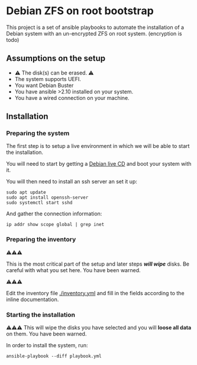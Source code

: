 # Debian ZFS on root bootstrap

This project is a set of ansible playbooks to automate the installation of a
Debian system with an un-encrypted ZFS on root system. (encryption is todo)


## Assumptions on the setup

- ⚠️ The disk(s) can be erased. ⚠️
- The system supports UEFI.
- You want Debian Buster
- You have ansible >2.10 installed on your system.
- You have a wired connection on your machine.


## Installation

### Preparing the system

The first step is to setup a live environment in which we will be able to start
the installation.

You will need to start by getting a
[Debian live CD](https://cdimage.debian.org/cdimage/weekly-live-builds/amd64/iso-hybrid/)
and boot your system with it.

You will then need to install an ssh server an set it up:

```
sudo apt update
sudo apt install openssh-server
sudo systemctl start sshd
```

And gather the connection information:

```
ip addr show scope global | grep inet
```

### Preparing the inventory

⚠️⚠️⚠️

This is the most critical part of the setup and later steps _**will wipe**_ disks. Be careful with what you set here. You have been warned.

⚠️⚠️⚠️


Edit the inventory file [./inventory.yml](./inventory.yml) and fill in the fields according to the inline documentation.


### Starting the installation

⚠️⚠️⚠️ This will wipe the disks you have selected and you will **loose all data** on them. You have been warned.

In order to install the system, run:

```
ansible-playbook --diff playbook.yml
```
